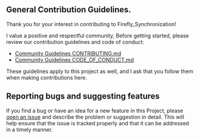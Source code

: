 ## General Contribution Guidelines.
Thank you for your interest in contributing to Firefly_Synchronization! 

I value a positive and respectful community, Before getting started, please review our contribution guidelines and code of conduct:

- [Community Guidelines CONTRIBUTING.md](https://github.com/Bluejee/Community_Guidelines/blob/main/CONTRIBUTING.md)
- [Community Guidelines CODE_OF_CONDUCT.md](https://github.com/Bluejee/Community_Guidelines/blob/main/CODE_OF_CONDUCT.md)

These guidelines apply to this project as well, and I ask that you follow them when making contributions here.

## Reporting bugs and suggesting features
If you find a bug or have an idea for a new feature in this Project, please [open an issue](https://github.com/Bluejee/Firefly_Synchronization/issues) and describe the problem or suggestion in detail. This will help ensure that the issue is tracked properly and that it can be addressed in a timely manner.

